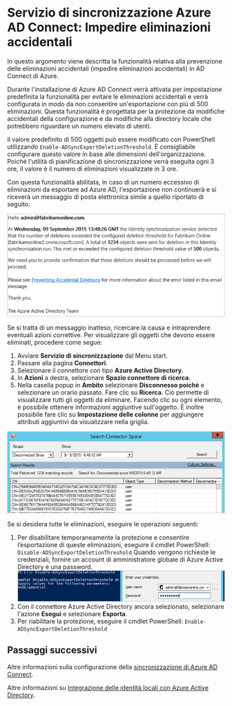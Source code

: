 <properties
   pageTitle="Sincronizzazione di Azure AD Connect: impedire eliminazioni accidentali | Microsoft Azure"
   description="In questo argomento viene descritta la funzionalità relativa alla prevenzione delle eliminazioni accidentali (impedire eliminazioni accidentali) in AD Connect di Azure."
   services="active-directory"
   documentationCenter=""
   authors="AndKjell"
   manager="StevenPo"
   editor=""/>

<tags
   ms.service="active-directory"
   ms.devlang="na"
   ms.topic="article"
   ms.tgt_pltfrm="na"
   ms.workload="identity"
   ms.date="10/20/2015"
   ms.author="andkjell"/>

# Servizio di sincronizzazione Azure AD Connect: Impedire eliminazioni accidentali
In questo argomento viene descritta la funzionalità relativa alla prevenzione delle eliminazioni accidentali (impedire eliminazioni accidentali) in AD Connect di Azure.

Durante l'installazione di Azure AD Connect verrà attivata per impostazione predefinita la funzionalità per evitare le eliminazioni accidentali e verrà configurata in modo da non consentire un'esportazione con più di 500 eliminazioni. Questa funzionalità è progettata per la protezione da modifiche accidentali della configurazione e da modifiche alla directory locale che potrebbero riguardare un numero elevato di utenti.

Il valore predefinito di 500 oggetti può essere modificato con PowerShell utilizzando `Enable-ADSyncExportDeletionThreshold`. È consigliabile configurare questo valore in base alle dimensioni dell'organizzazione. Poiché l'utilità di pianificazione di sincronizzazione verrà eseguita ogni 3 ore, il valore è il numero di eliminazioni visualizzate in 3 ore.

Con questa funzionalità abilitata, in caso di un numero eccessivo di eliminazioni da esportare ad Azure AD, l'esportazione non continuerà e si riceverà un messaggio di posta elettronica simile a quello riportato di seguito:

![Messaggio email di eliminazione accidentale](./media/active-directory-aadconnectsync-feature-prevent-accidental-deletes/email.png)

Se si tratta di un messaggio inatteso, ricercare la causa e intraprendere eventuali azioni correttive. Per visualizzare gli oggetti che devono essere eliminati, procedere come segue:

1. Avviare **Servizio di sincronizzazione** dal Menu start.
2. Passare alla pagina **Connettori**.
3. Selezionare il connettore con tipo **Azure Active Directory**.
4. In **Azioni** a destra, selezionare **Spazio connettore di ricerca**.
5. Nella casella popup in **Ambito** selezionare **Disconnesso poiché** e selezionare un orario passato. Fare clic su **Ricerca**. Ciò permette di visualizzare tutti gli oggetti da eliminare. Facendo clic su ogni elemento, è possibile ottenere informazioni aggiuntive sull'oggetto. È inoltre possibile fare clic su **Impostazione delle colonne** per aggiungere attributi aggiuntivi da visualizzare nella griglia.

![Spazio connettore di ricerca](./media/active-directory-aadconnectsync-feature-prevent-accidental-deletes/searchcs.png)

Se si desidera tutte le eliminazioni, eseguire le operazioni seguenti:

1. Per disabilitare temporaneamente la protezione e consentire l’esportazione di queste eliminazioni, eseguire il cmdlet PowerShell: `Disable-ADSyncExportDeletionThreshold` Quando vengono richieste le credenziali, fornire un account di amministratore globale di Azure Active Directory e una password. ![Credenziali](./media/active-directory-aadconnectsync-feature-prevent-accidental-deletes/credentials.png)
2. Con il connettore Azure Active Directory ancora selezionato, selezionare l'azione **Esegui** e selezionare **Esporta**.
3. Per riabilitare la protezione, eseguire il cmdlet PowerShell: `Enable-ADSyncExportDeletionThreshold`

## Passaggi successivi
Altre informazioni sulla configurazione della [sincronizzazione di Azure AD Connect](active-directory-aadconnectsync-whatis.md).

Altre informazioni su [Integrazione delle identità locali con Azure Active Directory](active-directory-aadconnect.md).

<!---HONumber=AcomDC_1203_2015-->